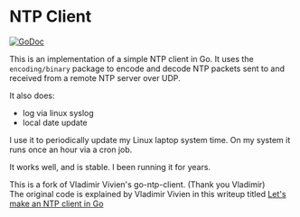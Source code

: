 NTP Client
==========

[![GoDoc](https://img.shields.io/badge/GoDoc-Reference-blue?style=for-the-badge&logo=go)](https://pkg.go.dev/github.com/gotamer/ntpc?tab=doc)

This is an implementation of a simple NTP client in Go. It uses the `encoding/binary` package to encode and decode NTP packets sent to and received from a remote NTP server over UDP.

It also does:

- log via linux syslog
- local date update

I use it to periodically update my Linux laptop system time.
On my system it runs once an hour via a cron job.

It works well, and is stable. I been running it for years.


This is a fork of Vladimir Vivien's go-ntp-client. (Thank you Vladimir)  
The original code is explained by Vladimir Vivien in this writeup titled [Let's make an NTP client in Go](https://medium.com/learning-the-go-programming-language/lets-make-an-ntp-client-in-go-287c4b9a969f)
